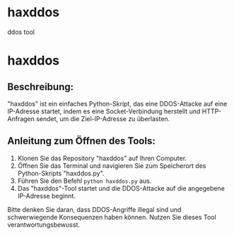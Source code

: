 # haxddos
ddos tool

# haxddos

## Beschreibung:
"haxddos" ist ein einfaches Python-Skript, das eine DDOS-Attacke auf eine IP-Adresse startet, indem es eine Socket-Verbindung herstellt und HTTP-Anfragen sendet, um die Ziel-IP-Adresse zu überlasten.

## Anleitung zum Öffnen des Tools:
1. Klonen Sie das Repository "haxddos" auf Ihren Computer.
2. Öffnen Sie das Terminal und navigieren Sie zum Speicherort des Python-Skripts "haxddos.py".
3. Führen Sie den Befehl `python haxddos.py` aus.
4. Das "haxddos"-Tool startet und die DDOS-Attacke auf die angegebene IP-Adresse beginnt.

Bitte denken Sie daran, dass DDOS-Angriffe illegal sind und schwerwiegende Konsequenzen haben können. Nutzen Sie dieses Tool verantwortungsbewusst.
